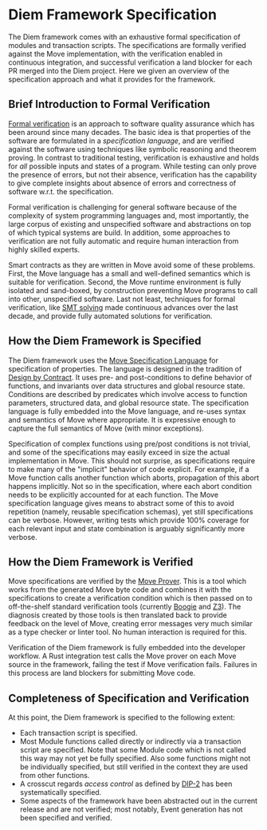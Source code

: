 
<a name="@Diem_Framework_Specification_0"></a>

# Diem Framework Specification


[FORM_VER]: https://en.wikipedia.org/wiki/Formal_verification
[SMT]: https://en.wikipedia.org/wiki/Satisfiability_modulo_theories
[DESIGN_BY_CONTRACT]: https://en.wikipedia.org/wiki/Design_by_contract
[MSL]: https://github.com/diem/diem/blob/master/language/move-prover/doc/user/move-model.md
[PROVER]: https://github.com/diem/diem/blob/master/language/move-prover/doc/user/prover-guide.md
[BOOGIE]: https://github.com/boogie-org/boogie
[Z3]: https://github.com/Z3Prover/z3
[ACCESS_CONTROL]: https://github.com/diem/dip/blob/master/dips/dip-2.md

The Diem framework comes with an exhaustive formal specification of modules and transaction scripts.
The specifications are formally verified against the Move implementation, with the verification enabled in
continuous integration, and successful verification a land blocker for each PR merged into the Diem project.
Here we given an overview of the specification approach and what it provides for the framework.


<a name="@Brief_Introduction_to_Formal_Verification_1"></a>

## Brief Introduction to Formal Verification


[Formal verification][FORM_VER] is an approach to software quality assurance
which has been around since many decades. The basic idea is that properties of the software are formulated in a
*specification language*, and are verified against the software using techniques like symbolic reasoning and theorem
proving. In contrast to traditional testing, verification is exhaustive and holds for *all* possible inputs and
states of a program. While testing can only prove the presence of errors, but not their absence, verification
has the capability to give complete insights about absence of errors and correctness of software w.r.t. the
specification.

Formal verification is challenging for general software because of the complexity of system programming languages and,
most importantly, the large corpus of existing and unspecified software and abstractions on top of which typical systems
are build. In addition, some approaches to verification are not fully automatic and require human interaction from
highly skilled experts.

Smart contracts as they are written in Move avoid some of these problems. First, the Move language has a small
and well-defined semantics which is suitable for verification. Second, the Move runtime environment is fully
isolated and sand-boxed, by construction preventing Move programs to call into other, unspecified software.
Last not least, techniques for formal verification, like [SMT solving][SMT]
made continuous advances over the last decade, and provide fully automated solutions for verification.


<a name="@How_the_Diem_Framework_is_Specified_2"></a>

## How the Diem Framework is Specified


The Diem framework uses the [Move Specification Language][MSL] for specification of properties. The language
is designed in the tradition of [Design by Contract][DESIGN_BY_CONTRACT]. It uses pre- and post-conditions
to define behavior of functions, and invariants over data structures and global resource state. Conditions
are described by predicates which involve access to function parameters, structured data, and global resource state.
The specification language is fully embedded into the Move language, and re-uses syntax and semantics of Move where
appropriate. It is expressive enough to capture the full semantics of Move (with minor exceptions).

Specification of complex functions using pre/post conditions is not trivial, and some of the specifications may
easily exceed in size the actual implementation in Move. This should not surprise, as specifications require to
make many of the "implicit" behavior of code explicit. For example, if a Move function calls another function which
aborts, propagation of this abort happens implicitly. Not so in the specification, where each abort condition needs
to be explicitly accounted for at each function. The Move specification language gives means to abstract some of this
to avoid repetition (namely, reusable specification schemas), yet still specifications can be verbose. However, writing
tests which provide 100% coverage for each relevant input and state combination is arguably significantly more verbose.


<a name="@How_the_Diem_Framework_is_Verified_3"></a>

## How the Diem Framework is Verified


Move specifications are verified by the [Move Prover][PROVER]. This is a tool which works from the generated
Move byte code and combines it with the specifications to create a verification condition which is then passed
on to off-the-shelf standard verification tools (currently [Boogie][Boogie] and [Z3][Z3]). The diagnosis created
by those tools is then translated back to provide feedback on the level of Move, creating error messages
very much similar as a type checker or linter tool. No human interaction is required for this.

Verification of the Diem framework is fully embedded into the developer workflow. A Rust integration test
calls the Move prover on each Move source in the framework, failing the test if Move verification fails. Failures
in this process are land blockers for submitting Move code.


<a name="@Completeness_of_Specification_and_Verification_4"></a>

## Completeness of Specification and Verification


At this point, the Diem framework is specified to the following extent:

- Each transaction script is specified.
- Most Module functions called directly or indirectly via a transaction script are specified. Note that
some Module code which is not called this way may not yet be fully specified. Also some functions might
not be individually specified, but still verified in the context they are used from other functions.
- A crosscut regards *access control* as defined by [DIP-2][ACCESS_CONTROL] has been systematically specified.
- Some aspects of the framework have been abstracted out in the current release and are not verified; most
notably, Event generation has not been specified and verified.


[//]: # ("File containing references which can be used from documentation")
[ACCESS_CONTROL]: https://github.com/diem/dip/blob/master/dips/dip-2.md
[ROLE]: https://github.com/diem/dip/blob/master/dips/dip-2.md#roles
[PERMISSION]: https://github.com/diem/dip/blob/master/dips/dip-2.md#permissions
